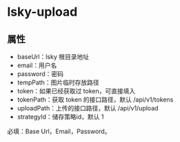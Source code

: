 # lsky-upload

## 属性

- baseUrl：lsky 根目录地址
- email：用户名
- password：密码
- tempPath：图片临时存放路径
- token：如果已经获取过 token，可直接填入
- tokenPath：获取 token 的接口路径，默认 /api/v1/tokens
- uploadPath：上传的接口路径，默认 /api/v1/upload
- strategyId：储存策略id，默认 1

必填：Base Url，Email，Password。